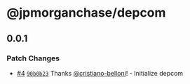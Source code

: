 # @jpmorganchase/depcom

## 0.0.1

### Patch Changes

- [#4](https://github.com/jpmorganchase/depcom/pull/4) [`90b0b23`](https://github.com/jpmorganchase/depcom/commit/90b0b2396b05aa2ab2ed69693f76ed8b6557709c) Thanks [@cristiano-belloni](https://github.com/cristiano-belloni)! - Initialize depcom
